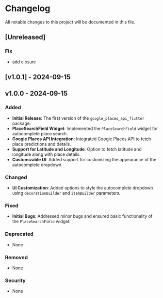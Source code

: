 # Changelog

All notable changes to this project will be documented in this file.

<a name="unreleased"></a>
## [Unreleased]

### Fix
- add closure


<a name="v1.0.1"></a>
## [v1.0.1] - 2024-09-15

<a name="v1.0.0"></a>
## v1.0.0 - 2024-09-15

### Added
- **Initial Release**: The first version of the `google_places_api_flutter` package.
- **PlaceSearchField Widget**: Implemented the `PlaceSearchField` widget for autocomplete place search.
- **Google Places API Integration**: Integrated Google Places API to fetch place predictions and details.
- **Support for Latitude and Longitude**: Option to fetch latitude and longitude along with place details.
- **Customizable UI**: Added support for customizing the appearance of the autocomplete dropdown.

### Changed
- **UI Customization**: Added options to style the autocomplete dropdown using `decorationBuilder` and `itemBuilder` parameters.

### Fixed
- **Initial Bugs**: Addressed minor bugs and ensured basic functionality of the `PlaceSearchField` widget.

### Deprecated
- None

### Removed
- None

### Security
- None
